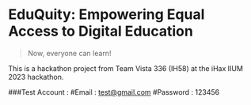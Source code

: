 # EduQuity: Empowering Equal Access to Digital Education

> Now, everyone can learn!

This is a hackathon project from Team Vista 336 (IH58) at the iHax IIUM 2023 hackathon.

###Test Account :
#Email : test@gmail.com
#Password : 123456
